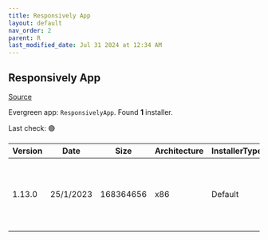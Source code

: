 ```yaml
---
title: Responsively App
layout: default
nav_order: 2
parent: R
last_modified_date: Jul 31 2024 at 12:34 AM
---
```


## Responsively App

[Source](https://responsively.app/)

Evergreen app: `ResponsivelyApp`. Found **1** installer.

Last check: 🟢

| Version | Date      | Size      | Architecture | InstallerType | Type | URI                                                                                                                                                                                                                                                  |
| ------- | --------- | --------- | ------------ | ------------- | ---- | ---------------------------------------------------------------------------------------------------------------------------------------------------------------------------------------------------------------------------------------------------- |
| 1.13.0  | 25/1/2023 | 168364656 | x86          | Default       | exe  | [https://github.com/responsively-org/responsively-app-releases/releases/download/v1.13.0/ResponsivelyApp-Setup-1.13.0.exe](https://github.com/responsively-org/responsively-app-releases/releases/download/v1.13.0/ResponsivelyApp-Setup-1.13.0.exe) |

